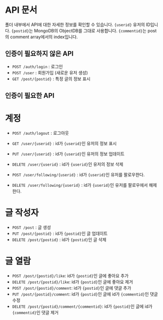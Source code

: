 API 문서
=======

폴더 내부에서 API에 대한 자세한 정보를 확인할 수 있습니다.
`{userid}` 유저의 ID입니다.
`{postid}`는 MongoDB의 ObjectDB를 그대로 사용합니다.
`{commentid}`는 post의 comment array에서의 index입니다.

인증이 필요하지 않은 API
--------------------

- `POST /auth/login` : 로그인
- `POST /user` : 회원가입 (새로운 유저 생성)
- `GET /post/{postid}` : 특정 글의 정보 표시

인증이 필요한 API
--------------

# 계정

- `POST /auth/logout` : 로그아웃
- `GET /user/{userid}` : id가 `{userid}`인 유저의 정보 표시
- `PUT /user/{userid}` : id가 `{userid}`인 유저의 정보 업데이트
- `DELETE /user/{userid}` : id가 `{userid}`인 유저의 정보 삭제

- `POST /user/following/{userid}` : id가 `{userid}`인 유저를 팔로우한다. 
- `DELETE /user/following/{userid}` : id가 `{userid}`인 유저를 팔로우에서 해제한다. 

# 글 작성자

- `POST /post` : 글 생성
- `PUT /post/{postid}` : id가 `{postid}`인 글 업데이트
- `DELETE /post/{postid}` : id가 `{postid}`인 글 삭제

# 글 열람

- `POST /post/{postid}/like`: id가 `{postid}`인 글에 좋아요 추가
- `DELETE /post/{postid}/like`: id가 `{postid}`인 글에 좋아요 제거
- `POST /post/{postid}/comment`: id가 `{postid}`인 글에 댓글 추가
- `PUT /post/{postid}/comment`: id가 `{postid}`인 글에 id가 `{commentid}`인 댓글 수정
- `DELETE /post/{postid}/comment/{commentid}`: id가 `{postid}`인 글에 id가 `{commentid}`인 댓글 제거